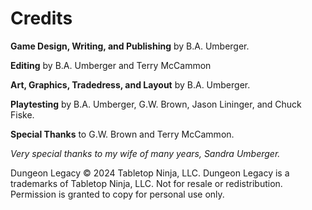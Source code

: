 # Credits

**Game Design, Writing, and Publishing** by B.A. Umberger.

**Editing** by B.A. Umberger and Terry McCammon

**Art, Graphics, Tradedress, and Layout** by B.A. Umberger.

**Playtesting** by B.A. Umberger, G.W. Brown, Jason Lininger, and Chuck Fiske.

**Special Thanks** to G.W. Brown and Terry McCammon.

*Very special thanks to my wife of many years, Sandra Umberger.*

Dungeon Legacy © 2024 Tabletop Ninja, LLC. Dungeon Legacy is a trademarks of Tabletop Ninja, LLC. Not for resale or redistribution. Permission is granted to copy for personal use only.